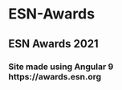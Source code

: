 # ESN-Awards
<h2>ESN Awards 2021</h2>
 <meta name="description"
      content="The ESN Awards are given for extraordinary achievements in ESN every year in 14 categories"
    />
<h3>Site made using Angular 9<br>
https://awards.esn.org</h3>
